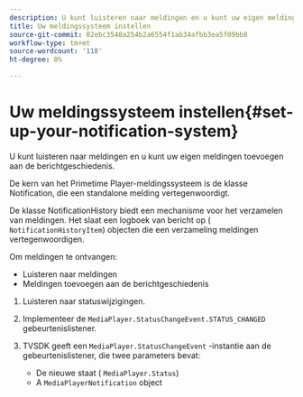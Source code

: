 ```yaml
---
description: U kunt luisteren naar meldingen en u kunt uw eigen meldingen toevoegen aan de berichtgeschiedenis.
title: Uw meldingssysteem instellen
source-git-commit: 02ebc3548a254b2a6554f1ab34afbb3ea5f09bb8
workflow-type: tm+mt
source-wordcount: '118'
ht-degree: 0%

---
```


# Uw meldingssysteem instellen{#set-up-your-notification-system}

U kunt luisteren naar meldingen en u kunt uw eigen meldingen toevoegen aan de berichtgeschiedenis.

De kern van het Primetime Player-meldingssysteem is de klasse Notification, die een standalone melding vertegenwoordigt.

De klasse NotificationHistory biedt een mechanisme voor het verzamelen van meldingen. Het slaat een logboek van bericht op ( `NotificationHistoryItem`) objecten die een verzameling meldingen vertegenwoordigen.

Om meldingen te ontvangen:

* Luisteren naar meldingen
* Meldingen toevoegen aan de berichtgeschiedenis

1. Luisteren naar statuswijzigingen.
1. Implementeer de `MediaPlayer.StatusChangeEvent.STATUS_CHANGED` gebeurtenislistener.
1. TVSDK geeft een `MediaPlayer.StatusChangeEvent` -instantie aan de gebeurtenislistener, die twee parameters bevat:

   * De nieuwe staat ( `MediaPlayer.Status`)
   * A `MediaPlayerNotification` object
